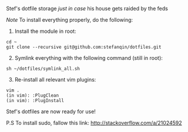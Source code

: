 Stef's dotfile storage *just in case* his house gets raided by the feds

*Note*
To install everything properly, do the following:

1. Install the module in root:
```
cd ~
git clone --recursive git@github.com:stefanqin/dotfiles.git
```
2. Symlink everything with the following command (still in root):
```
sh ~/dotfiles/symlink_all.sh
```
3. Re-install all relevant vim plugins:
```
vim .
(in vim): :PlugClean
(in vim): :PlugInstall
```

Stef's dotfiles are now ready for use!

P.S To install sudo, fallow this link: http://stackoverflow.com/a/21024592
